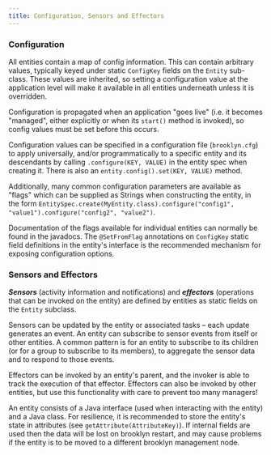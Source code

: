 ```yaml
---
title: Configuration, Sensors and Effectors
---
```


### Configuration

All entities contain a map of config information. This can contain arbitrary values, typically keyed under static `ConfigKey` fields on the `Entity` sub-class. These values are inherited, so setting a configuration value at the
application level will make it available in all entities underneath unless it is overridden.

Configuration is propagated when an application "goes live" (i.e. it becomes "managed", either explicitly or when its `start()` method is invoked), so config values must be set before this occurs. 

Configuration values can be specified in a configuration file (`brooklyn.cfg`)
to apply universally, and/or programmatically to a specific entity and its descendants 
by calling `.configure(KEY, VALUE)` in the entity spec when creating it.
There is also an `entity.config().set(KEY, VALUE)` method.

Additionally, many common configuration parameters are available as "flags" which can be supplied as Strings when constructing
the entity, in the form
`EntitySpec.create(MyEntity.class).configure("config1", "value1").configure("config2", "value2")`. 

Documentation of the flags available for individual entities can normally be found in the javadocs. 
The `@SetFromFlag` annotations on `ConfigKey` static field definitions
in the entity's interface is the recommended mechanism for exposing configuration options.


### Sensors and Effectors

***Sensors*** (activity information and notifications) and ***effectors*** (operations that can be invoked on the entity) are defined by entities as static fields on the `Entity` subclass.

Sensors can be updated by the entity or associated tasks – each update generates an event. An entity can subscribe to sensor events from itself or other entities.
A common pattern is for an entity to subscribe to its children (or for a group to subscribe to its members), to aggregate the sensor data and to respond to those events.

Effectors can be invoked by an entity's parent, and the invoker is able to track the execution of that effector. Effectors can also be invoked by other entities, but use this functionality with care to prevent too many managers!

An entity consists of a Java interface (used when interacting with the entity) and a Java class. For resilience, it is recommended to store 
the entity's state in attributes (see `getAttribute(AttributeKey)`). If internal fields are used then the data will be lost on brooklyn
restart, and may cause problems if the entity is to be moved to a different brooklyn management node.

